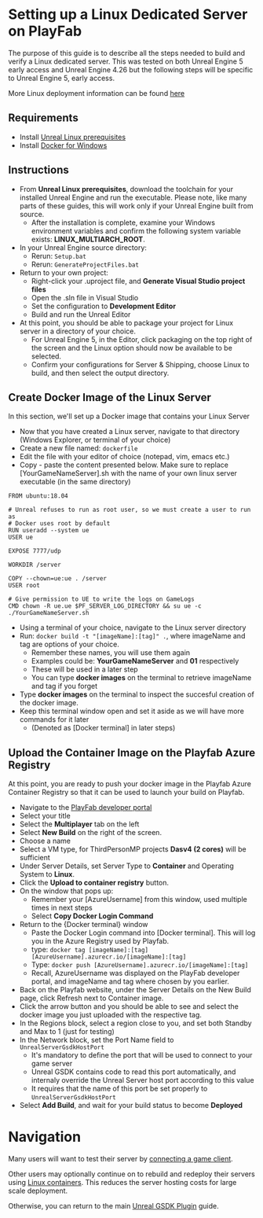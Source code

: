 # Setting up a Linux Dedicated Server on PlayFab

The purpose of this guide is to describe all the steps needed to build and verify a Linux dedicated server. This was tested on both Unreal Engine 5 early access and Unreal Engine 4.26 but the following steps will be specific to Unreal Engine 5, early access.

More Linux deployment information can be found [here](https://github.com/PlayFab/MpsAgent/blob/main/LocalMultiplayerAgent/MultiplayerSettingsLinuxContainersOnWindowsSample.json)

## Requirements
* Install [Unreal Linux prerequisites](https://docs.unrealengine.com/4.27/SharingAndReleasing/Linux/GettingStarted/)
* Install [Docker for Windows](https://docs.docker.com/desktop/windows/install/)

## Instructions

* From **Unreal Linux prerequisites**, download the toolchain for your installed Unreal Engine and run the executable. Please note, like many parts of these guides, this will work only if your Unreal Engine built from source.
    * After the installation is complete, examine your Windows environment variables and confirm the following system variable exists: **LINUX_MULTIARCH_ROOT**.
* In your Unreal Engine source directory:
    * Rerun: ```Setup.bat```
    * Rerun: ```GenerateProjectFiles.bat```
* Return to your own project:
    * Right-click your .uproject file, and **Generate Visual Studio project files**
    * Open the .sln file in Visual Studio
    * Set the configuration to **Development Editor**
    * Build and run the Unreal Editor
* At this point, you should be able to package your project for Linux server in a directory of your choice.
    * For Unreal Engine 5, in the Editor, click packaging on the top right of the screen and the Linux option should now be available to be selected.
    * Confirm your configurations for Server & Shipping, choose Linux to build, and then select the output directory.

## Create Docker Image of the Linux Server

In this section, we'll set up a Docker image that contains your Linux Server

* Now that you have created a Linux server, navigate to that directory (Windows Explorer, or terminal of your choice)
* Create a new file named: ```dockerfile```
* Edit the file with your editor of choice (notepad, vim, emacs etc.)
* Copy - paste the content presented below. Make sure to replace [YourGameNameServer].sh with the name of your own linux server executable (in the same directory)

```Docker
FROM ubuntu:18.04

# Unreal refuses to run as root user, so we must create a user to run as
# Docker uses root by default
RUN useradd --system ue
USER ue

EXPOSE 7777/udp

WORKDIR /server

COPY --chown=ue:ue . /server
USER root

# Give permission to UE to write the logs on GameLogs 
CMD chown -R ue.ue $PF_SERVER_LOG_DIRECTORY && su ue -c ./YourGameNameServer.sh
```

* Using a terminal of your choice, navigate to the Linux server directory
* Run: ```docker build -t "[imageName]:[tag]" .```, where imageName and tag are options of your choice.
    * Remember these names, you will use them again
    * Examples could be: **YourGameNameServer** and **01** respectively
    * These will be used in a later step
    * You can type **docker images** on the terminal to retrieve imageName and tag if you forget
* Type **docker images** on the terminal to inspect the succesful creation of the docker image.
* Keep this terminal window open and set it aside as we will have more commands for it later
    * (Denoted as [Docker terminal] in later steps)

## Upload the Container Image on the Playfab Azure Registry

At this point, you are ready to push your docker image in the Playfab Azure Container Registry so that it can be used to launch your build on Playfab.

* Navigate to the [PlayFab developer portal](https://developer.playfab.com/)
* Select your title
* Select the **Multiplayer** tab on the left
* Select **New Build** on the right of the screen.
* Choose a name
* Select a VM type, for ThirdPersonMP projects **Dasv4 (2 cores)** will be sufficient
* Under Server Details, set Server Type to **Container** and Operating System to **Linux**.
* Click the **Upload to container registry** button.
* On the window that pops up:
    * Remember your [AzureUsername] from this window, used multiple times in next steps
    * Select **Copy Docker Login Command**
* Return to the {Docker terminal} window
    * Paste the Docker Login command into [Docker terminal]. This will log you in the Azure Registry used by Playfab.
    * type: ```docker tag [imageName]:[tag] [AzureUsername].azurecr.io/[imageName]:[tag]```
    * Type: ```docker push [AzureUsername].azurecr.io/[imageName]:[tag]```
    * Recall, AzureUsername was displayed on the PlayFab developer portal, and imageName and tag where chosen by you earlier.
* Back on the Playfab website, under the Server Details on the New Build page, click Refresh next to Container image.
* Click the arrow button and you should be able to see and select the docker image you just uploaded with the respective tag.
* In the Regions block, select a region close to you, and set both Standby and Max to 1 (just for testing)
* In the Network block, set the Port Name field to ```UnrealServerGsdkHostPort```
    * It's mandatory to define the port that will be used to connect to your game server
    * Unreal GSDK contains code to read this port automatically, and internaly override the Unreal Server host port according to this value
    * It requires that the name of this port be set properly to ```UnrealServerGsdkHostPort```
* Select **Add Build**, and wait for your build status to become **Deployed**

# Navigation

Many users will want to test their server by [connecting a game client](ThirdPersonClientConnect.md).

Other users may optionally continue on to rebuild and redeploy their servers using [Linux containers](LinuxBuildsUE5.md). This reduces the server hosting costs for large scale deployment.

Otherwise, you can return to the main [Unreal GSDK Plugin](README.md) guide.
